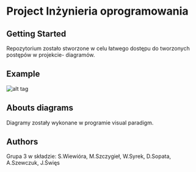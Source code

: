 # Project Inżynieria oprogramowania



## Getting Started

Repozytorium zostało stworzone w celu łatwego dostępu do tworzonych postępów w projekcie- diagramów.

## Example

![alt tag](https://cloud.githubusercontent.com/assets/22860584/22182675/99e65588-e0ab-11e6-9f3e-3d38d621b918.png)

## Abouts diagrams

Diagramy zostały wykonane w programie visual paradigm. 



## Authors

Grupa 3 w składzie: S.Wiewióra, M.Szczygieł, W.Syrek, D.Sopata, A.Szewczuk, J.Święs
